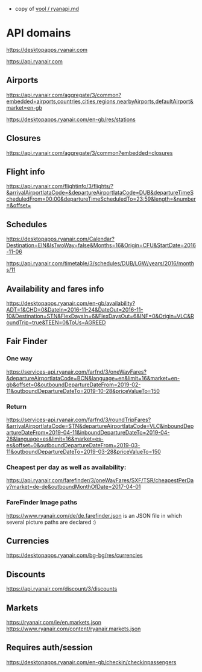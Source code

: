 * copy of [vool / ryanapi.md](https://gist.github.com/vool/bbd64eeee313d27a82ab)

# API domains

https://desktopapps.ryanair.com

https://api.ryanair.com

## Airports

https://api.ryanair.com/aggregate/3/common?embedded=airports,countries,cities,regions,nearbyAirports,defaultAirport&market=en-gb

https://desktopapps.ryanair.com/en-gb/res/stations

## Closures

https://api.ryanair.com/aggregate/3/common?embedded=closures

## Flight info

https://api.ryanair.com/flightinfo/3/flights/?&arrivalAirportIataCode=&departureAirportIataCode=DUB&departureTimeScheduledFrom=00:00&departureTimeScheduledTo=23:59&length=&number=&offset=

## Schedules

https://desktopapps.ryanair.com/Calendar?Destination=EIN&IsTwoWay=false&Months=16&Origin=CFU&StartDate=2016-11-06

https://api.ryanair.com/timetable/3/schedules/DUB/LGW/years/2016/months/11

## Availability and fares info

https://desktopapps.ryanair.com/en-gb/availability?ADT=1&CHD=0&DateIn=2016-11-24&DateOut=2016-11-10&Destination=STN&FlexDaysIn=6&FlexDaysOut=6&INF=0&Origin=VLC&RoundTrip=true&TEEN=0&ToUs=AGREED

## Fair Finder

### One way


https://services-api.ryanair.com/farfnd/3/oneWayFares?&departureAirportIataCode=BCN&language=en&limit=16&market=en-gb&offset=0&outboundDepartureDateFrom=2019-02-11&outboundDepartureDateTo=2019-10-28&priceValueTo=150

### Return

https://services-api.ryanair.com/farfnd/3/roundTripFares?&arrivalAirportIataCode=STN&departureAirportIataCode=VLC&inboundDepartureDateFrom=2019-04-11&inboundDepartureDateTo=2019-04-28&language=es&limit=16&market=es-es&offset=0&outboundDepartureDateFrom=2019-03-11&outboundDepartureDateTo=2019-03-28&priceValueTo=150

### Cheapest per day as well as availability:

https://api.ryanair.com/farefinder/3/oneWayFares/SXF/TSR/cheapestPerDay?market=de-de&outboundMonthOfDate=2017-04-01

### FareFinder Image paths

https://www.ryanair.com/de/de.farefinder.json is an JSON file in which several picture paths are declared :)

## Currencies

https://desktopapps.ryanair.com/bg-bg/res/currencies


## Discounts

https://api.ryanair.com/discount/3/discounts

## Markets

https://ryanair.com/ie/en.markets.json
https://www.ryanair.com/content/ryanair.markets.json

## Requires auth/session

https://desktopapps.ryanair.com/en-gb/checkin/checkinpassengers

